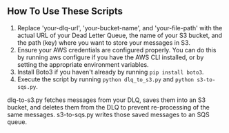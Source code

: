 ## How To Use These Scripts
1. Replace 'your-dlq-url', 'your-bucket-name', and 'your-file-path' with the actual URL of your Dead Letter Queue, the name of your S3 bucket, and the path (key) where you want to store your messages in S3.
2. Ensure your AWS credentials are configured properly. You can do this by running aws configure if you have the AWS CLI installed, or by setting the appropriate environment variables.
3. Install Boto3 if you haven't already by running `pip install boto3`.
4. Execute the script by running `python dlq_to_s3.py` and `python s3-to-sqs.py`.

dlq-to-s3.py fetches messages from your DLQ, saves them into an S3 bucket, and deletes them from the DLQ to prevent re-processing of the same messages.
s3-to-sqs.py writes those saved messages to an SQS queue.

